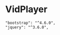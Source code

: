 


<!-- for adding history, list of all history and same for bookmarks -->

<!-- ng build --prod -->
# VidPlayer

    "bootstrap": "^4.6.0",
    "jquery": "^3.6.0",
